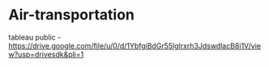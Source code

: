 # Air-transportation

tableau public -
https://drive.google.com/file/u/0/d/1YbfgiBdGr55lglrxrh3JdswdlacB8i1V/view?usp=drivesdk&pli=1
